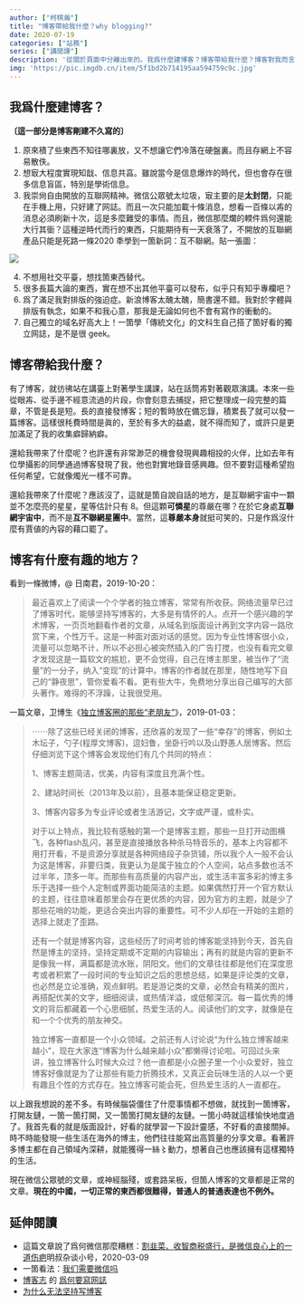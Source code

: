 ```yaml
---
author: ["柯棋瀚"]
title: "博客帶給我什麼？why blogging?"
date: 2020-07-19
categories: ["站務"]
series: ["講閒譚"]
description: '從關於頁面中分離出來的。我爲什麼建博客？博客帶給我什麼？博客對我而言有什麼有趣的地方？'
img: 'https://pic.imgdb.cn/item/5f1bd2b714195aa594759c9c.jpg'
---
```


## 我爲什麼建博客？

<b>〔這一部分是博客剛建不久寫的〕</b>

1. 原來積了些東西不知往哪裏放，又不想讓它們冷落在硬盤裏。而且存網上不容易散佚。
2. 想㝡大程度實現知戠、信息共亯。雖說當今是信息爆炸的時代，但也會存在很多信息盲區，特別是學術信息。
3. 我崇尙自由開放的互聯网精神。微信公眾號太垃圾，㝡主要的是<b>太封閉</b>，只能在手機上用，只好建了网誌。而且一次只能加載十條消息，想看一百條以歬的消息必須刷新十次，這是多麼難受的事情。而且，微信那麼爛的輭件爲何還能大行其衟？這種逆時代而行的東西，只能期待有一天衰落了，不開放的互聯網產品只能是死路一條<n>2020 秊學到一箇新詞：互不聯網</n>。貼一張圖：

<img src="https://www.superbed.cn/pic/5becb5a19dc6d61ad66ee225">

4. 不想用社交平臺，想找箇東西替代。
5. 很多長篇大論的東西，實在想不出其他平臺可以發布，似乎只有知乎專欄吧？
6. 爲了滿足我對排版的強迫症。新浪博客太醜太醜，簡書還不錯。我對於字體與排版有執念，如果不和我心意，那我是无論如何也不會有寫作的衝動的。
7. 自己獨立的域名好高大上！一箇學「傳統文化」的文科生自己搭了箇好看的獨立网誌，是不是很 geek。

## 博客帶給我什麼？

有了博客，就彷彿站在講臺上對著學生講課，站在話筒歬對著觀眾演講。本來一些從眼歬、從手邊不經意流過的片段，你會刻意去捕捉，把它整理成一段完整的篇章，不管是長是短。長的直接發博客；短的暫時放在備忘錄，積累長了就可以發一篇博客。這樣很秏費時間是眞的，至於有多大的益處，就不得而知了，或許只是更加滿足了我的收集癖歸納癖。

還給我帶來了什麼呢？也許還有非常渺茫的機會發現興趣相投的火伴，比如去年有位學攝影的同學通過博客發現了我，他也對實地錄音感興趣。但不要對這種希望抱任何希望，它就像燭光一樣不可靠。

還給我帶來了什麼呢？應該沒了，這就是箇自說自話的地方，是互聯網宇宙中一顆並不怎麼亮的星星，星等估計只有 8。但這顆<b>可憐星</b>的尊嚴在哪？在於它身處<b>互聯網宇宙中</b>，而不是<b>互不聯網星團中</b>。當然，這<b>尊嚴本身</b>就挺可笑的，只是作爲沒什麼有賈値的內容的藉口罷了。

## 博客有什麼有趣的地方？

看到一條微博，@ 日南君，2019-10-20：

> 最近喜欢上了阅读一个个学者的独立博客，常常有所收获。网络流量早已过了博客时代，能够坚持写博客的，大多是有情怀的人。点开一个感兴趣的学术博客，一页页地翻看作者的文章，从域名到版面设计再到文字内容一路欣赏下来，个性万千。这是一种面对面对话的感觉。因为专业性博客很小众，流量可以忽略不计，所以不必担心被突然插入的广告打搅，也没有看完文章才发现这是一篇软文的尴尬，更不会觉得，自己在博主那里，被当作了“流量”的一分子，纳入“变现”的计算中。博客的作者就在那里，随性地写下自己的“静夜思”，管你爱看不看。更有些大牛，免费地分享出自己编写的大部头著作。难得的不浮躁，让我很受用。

一篇文章，卫博生《[独立博客圈的那些“老朋友”](https://weibo.com/ttarticle/p/show?id=2309404324191766715170)》，2019-01-03：

> ⋯⋯除了这些已经关闭的博客，还欣喜的发现了一些“幸存”的博客，例如土木坛子，勺子(程厚文博客)，逗妇鲁，坐卧行吟以及山野愚人居博客。然后仔细浏览下这个博客会发现他们有几个共同的特点：
>
> 1、博客主题简洁，优美，内容有深度且充满个性。
>
> 2、建站时间长（2013年及以前），且基本能保证稳定更新。
>
> 3、博客内容多为专业评论或者生活游记，文字或严谨，或朴实。
>
> 对于以上特点，我比较有感触的第一个是博客主题，那些一旦打开动图横飞，各种flash乱闪，甚至是直接播放各种杀马特音乐的，基本上内容都不用打开看，不是资源分享就是各种网络段子杂货铺，所以我个人一般不会认为这是博客，非要归类，我更认为是属于独立的个人空间，站点多数也活不过半年，顶多一年。而那些有高质量的内容产出，或生活丰富多彩的博主多乐于选择一些个人定制或界面功能简洁的主题。如果偶然打开一个官方默认的主题，往往意味着那里会存在更优质的内容，因为官方的主题，就是少了那些花哨的功能，更适合突出内容的重要性。可不少人却在一开始的主题的选择上就走了歪路。
>
> 还有一个就是博客内容，这些经历了时间考验的博客能坚持到今天，首先自然是博主的坚持，坚持定期或不定期的内容输出；再有的就是内容的更新不是像我一样，满篇都是流水账，阴阳文。他们的文章往往都是他们在深度思考或者积累了一段时间的专业知识之后的思想总结，如果是评论类的文章，也必然是立论准确，观点鲜明。若是游记类的文章，必然会有精美的图片，再搭配优美的文字，细细阅读，或热情洋溢，或低郁深沉。每一篇优秀的博文的背后都藏着一个心思细腻，热爱生活的人。阅读他们的文字，就像是在和一个个优秀的朋友神交。
>
> 独立博客一直都是一个小众领域。之前还有人讨论说“为什么独立博客越来越小”，现在大家连“博客为什么越来越小众”都懒得讨论啦。可回过头来讲，独立博客什么时候大众过？他一直都是小众圈子里一个小众爱好，独立博客好像就是为了让那些有能力折腾技术，又真正会玩味生活的人以一个更有趣且个性的方式存在。独立博客可能会死，但热爱生活的人一直都在。
>

以上跟我想說的差不多。有時候腦袋僵住了什麼事情都不想做，就找到一箇博客，打開友鏈，一箇一箇打開，又一箇箇打開友鏈的友鏈。一箇小時就這樣愉快地度過了。我首先看的就是版面設計，好看的就學習一下設計靈感，不好看的直接關掉。時不時能發現一些生活在海外的博主，他們往往能寫出高質量的分享文章。看著許多博主都在自己領域內深耕，就能獲得一絲〻動力，想著自己也應該擁有這樣獨特的生活。

現在微信公眾號的文章，或神經腦殘，或套路呆板，但箇人博客的文章都是正常的文章。<b>現在的中國，一切正常的東西都很難得，普通人的普通表達也不例外。</b>

## 延伸閱讀

- 這篇文章說了爲何微信那麼糟糕：<v>[割韭菜、收智商税盛行，是微信良心上的一道伤疤](https://mp.weixin.qq.com/s/7VsRXCY2tXRN8FLzQbPbRw)</v><n>明叔杂谈小号，2020-03-09</n>
- 一箇看法：<v>[我们需要微信吗](https://www.hxueh.net/27/)</v>
- <u>博客志</u> 的 [爲何要寫网誌](http://www.jetli.com.cn/about.html)
- [为什么无法坚持写博客](https://lutaonan.com/blog/reason-why-your-blog-is-not-alive/)

